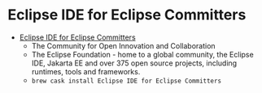 # Eclipse IDE for Eclipse Committers
- [Eclipse IDE for Eclipse Committers](https://eclipse.org/)
  -  The Community for Open Innovation and Collaboration
  - The Eclipse Foundation - home to a global community, the Eclipse IDE, Jakarta EE and over 375 open source projects, including runtimes, tools and frameworks.
  - `brew cask install Eclipse IDE for Eclipse Committers`
